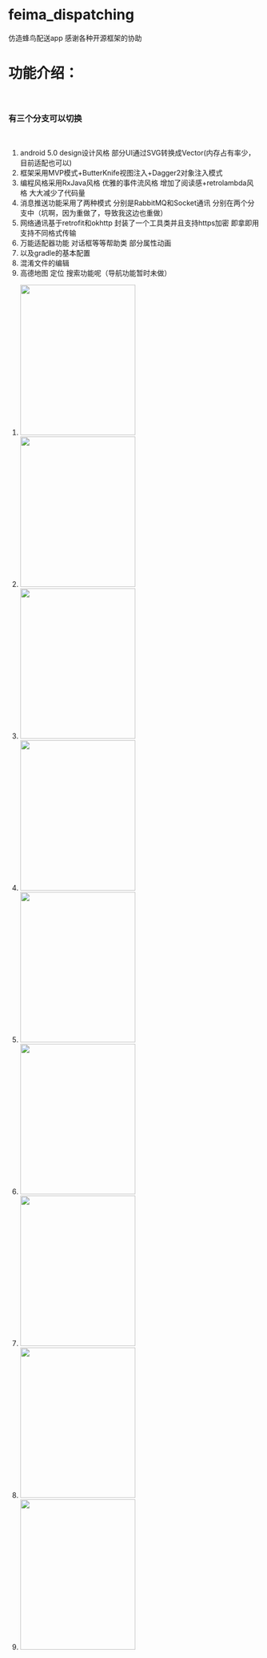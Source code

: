 # feima_dispatching
仿造蜂鸟配送app
感谢各种开源框架的协助

<h1>功能介绍：</h1><br/>
<h3>有三个分支可以切换</h3><br/>
<ol>
    <li>android 5.0 design设计风格 部分UI通过SVG转换成Vector(内存占有率少，目前适配也可以)</li>
    <li>框架采用MVP模式+ButterKnife视图注入+Dagger2对象注入模式</li>
    <li>编程风格采用RxJava风格 优雅的事件流风格 增加了阅读感+retrolambda风格 大大减少了代码量</li>
    <li>消息推送功能采用了两种模式 分别是RabbitMQ和Socket通讯 分别在两个分支中（坑啊，因为重做了，导致我这边也重做）</li>
    <li>网络通讯基于retrofit和okhttp 封装了一个工具类并且支持https加密 即拿即用 支持不同格式传输</li>
    <li>万能适配器功能 对话框等等帮助类 部分属性动画</li>
    <li>以及gradle的基本配置</li>
    <li>混淆文件的编辑</li>
    <li>高德地图 定位 搜索功能呢（导航功能暂时未做）</li>
</ol>

<ol>
    <li><img src="https://github.com/15121144267/feima_dispatching/blob/dispatching_super_socket/readmepci/login.png" height="300" width="230"></li>
    <li><img src="https://github.com/15121144267/feima_dispatching/blob/dispatching_super_socket/readmepci/main1.png" height="300" width="230"></li>
    <li><img src="https://github.com/15121144267/feima_dispatching/blob/dispatching_super_socket/readmepci/main2.png" height="300" width="230"></li>
    <li><img src="https://github.com/15121144267/feima_dispatching/blob/dispatching_super_socket/readmepci/main3.png" height="300" width="230"></li>
    <li><img src="https://github.com/15121144267/feima_dispatching/blob/dispatching_super_socket/readmepci/order.png" height="300" width="230"></li>
    <li><img src="https://github.com/15121144267/feima_dispatching/blob/dispatching_super_socket/readmepci/slidmenu.png" height="300" width="230"></li>
    <li><img src="https://github.com/15121144267/feima_dispatching/blob/dispatching_super_socket/readmepci/notice.png" height="300" width="230"></li>
    <li><img src="https://github.com/15121144267/feima_dispatching/blob/dispatching_super_socket/readmepci/worksummary.png" height="300" width="230"></li>
    <li><img src="https://github.com/15121144267/feima_dispatching/blob/dispatching_super_socket/readmepci/setting.png" height="300" width="230"></li>
</ol>


